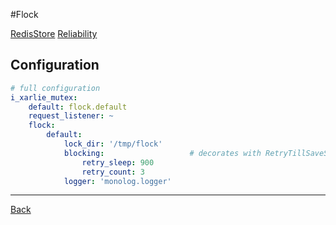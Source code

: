 #Flock

[RedisStore](https://symfony.com/doc/current/components/lock.html#flockstore)
[Reliability](https://symfony.com/doc/current/components/lock.html#id1)

## Configuration

```yaml
# full configuration
i_xarlie_mutex:
    default: flock.default
    request_listener: ~
    flock:
        default:
            lock_dir: '/tmp/flock'
            blocking:                   # decorates with RetryTillSaveStore
                retry_sleep: 900
                retry_count: 3
            logger: 'monolog.logger'
```

***
[Back](../README.md)
